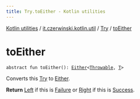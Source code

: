 ```yaml
---
title: Try.toEither - Kotlin utilities
---
```


[Kotlin utilities](../../index.html) / [it.czerwinski.kotlin.util](../index.html) / [Try](index.html) / [toEither](./to-either.html)

# toEither

`abstract fun toEither(): `[`Either`](../-either/index.html)`<`[`Throwable`](https://kotlinlang.org/api/latest/jvm/stdlib/kotlin/-throwable/index.html)`, `[`T`](index.html#T)`>`

Converts this [Try](index.html) to [Either](../-either/index.html).

**Return**
[Left](../-left/index.html) if this is [Failure](../-failure/index.html) or [Right](../-right/index.html) if this is [Success](../-success/index.html).

